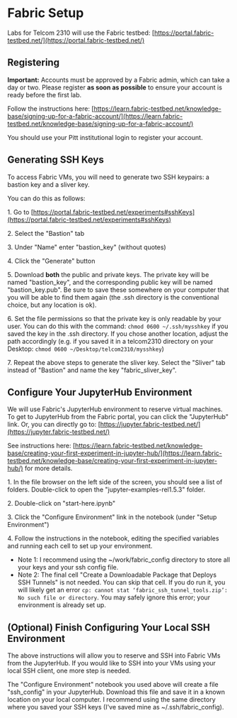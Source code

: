 # Fabric Setup

Labs for Telcom 2310  will use the Fabric testbed:
[https://portal.fabric-testbed.net/](https://portal.fabric-testbed.net/)

## Registering

**Important:** Accounts must be approved by a Fabric admin, which can
take a day or two. Please register **as soon as possible** to ensure
your account is ready before the first lab.

Follow the instructions here:
[https://learn.fabric-testbed.net/knowledge-base/signing-up-for-a-fabric-account/](https://learn.fabric-testbed.net/knowledge-base/signing-up-for-a-fabric-account/)

You should use your Pitt institutional login to register your account.

## Generating SSH Keys

To access Fabric VMs, you will need to generate two SSH keypairs: a
bastion key and a sliver key.

You can do this as follows:

1\. Go to
[https://portal.fabric-testbed.net/experiments#sshKeys](https://portal.fabric-testbed.net/experiments#sshKeys)

2\. Select the \"Bastion\" tab

3\. Under \"Name\" enter \"bastion_key\" (without quotes)

4\. Click the \"Generate\" button

5\. Download **both** the public and private keys. The private key will
be named \"bastion_key\", and the corresponding public key will be named
\"bastion_key.pub\". Be sure to save these somewhere on your computer
that you will be able to find them again (the .ssh directory is the
conventional choice, but any location is ok).

6\. Set the file permissions so that the private key is only readable by
your user. You can do this with the command:
`chmod 0600 ~/.ssh/mysshkey` if you saved the key in the .ssh directory.
If you chose another location, adjust the path accordingly (e.g. if you
saved it in a telcom2310 directory on your Desktop:
`chmod 0600 ~/Desktop/telcom2310/mysshkey`)

7\. Repeat the above steps to generate the sliver key. Select the
\"Sliver\" tab instead of \"Bastion\" and name the key
\"fabric_sliver_key\".

## Configure Your JupyterHub Environment

We will use Fabric\'s JupyterHub environment to reserve virtual
machines. To get to JupyterHub from the Fabric portal, you can click the
\"JupyterHub\" link. Or, you can directly go to:
[https://jupyter.fabric-testbed.net/](https://jupyter.fabric-testbed.net/)

See instructions here:
[https://learn.fabric-testbed.net/knowledge-base/creating-your-first-experiment-in-jupyter-hub/](https://learn.fabric-testbed.net/knowledge-base/creating-your-first-experiment-in-jupyter-hub/) for more details.

1\. In the file browser on the left side of the screen, you should see a
list of folders. Double-click to open the \"jupyter-examples-rel1.5.3\"
folder.

2\. Double-click on \"start-here.ipynb\"

3\. Click the \"Configure Environment\" link in the notebook (under
\"Setup Environment\")

4\. Follow the instructions in the notebook, editing the specified
variables and running each cell to set up your environment.
- Note 1: I recommend using the \~/work/fabric_config directory to store all your keys and your ssh config file.
- Note 2: The final cell "﻿﻿Create a Downloadable Package that Deploys SSH Tunnels" is not needed. You can skip that cell. If you do run it, you will likely get an error `cp: cannot stat ‘fabric_ssh_tunnel_tools.zip’: No such file or directory`. You may safely ignore this error; your environment is already set up.

## (Optional) Finish Configuring Your Local SSH Environment

The above instructions will allow you to reserve and SSH into Fabric VMs
from the JupyterHub. If you would like to SSH into your VMs using your
local SSH client, one more step is needed.

The \"Configure Environment\" notebook you used above will create a file
\"ssh_config\" in your JupyterHub. Download this file and save it in a
known location on your local computer. I recommend using the same
directory where you saved your SSH keys (I\'ve saved mine as
\~/.ssh/fabric_config).
